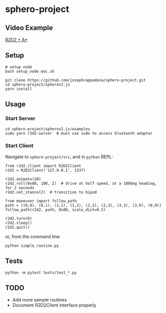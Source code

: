 # sphero-project

## Video Example
[R2D2 + A*](https://www.youtube.com/watch?v=qjIhtkhbPT8)

## Setup
```
# setup node
bash setup_node_mac.sh

git clone https://github.com/josephcappadona/sphero-project.git
cd sphero-project/spherov2.js
yarn install
```

## Usage

### Start Server
```
cd sphero-project/spherov2.js/examples
sudo yarn r2d2-server  # must use sudo to access bluetooth adapter
```

### Start Client
Navigate to `sphero-project/src`, and in `python` REPL:
```
from r2d2_client import R2D2Client
r2d2 = R2D2Client('127.0.0.1', 1337)

r2d2.animate(10)
r2d2.roll(0x88, 180, 2)  # drive at half speed, at a 180deg heading, for 2 seconds
r2d2.set_stance(2)  # transition to bipod

from maneuver import follow_path
path = [(0,0), (0,1), (1,1), (1,2), (2,2), (2,3), (3,3), (3,0), (0,0)]
follow_path(r2d2, path, 0x88, scale_dist=0.5)

r2d2.turn(0)
r2d2.sleep()
r2d2.quit()
```

or, from the command line:
```
python simple_routine.py
```

## Tests
```
python -m pytest tests/test_*.py
```

## TODO
* Add more sample routines
* Document R2D2Client interface properly
